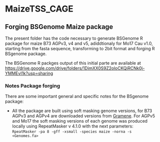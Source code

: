 # MaizeTSS_CAGE

## Forging BSGenome Maize package 

The present folder has the code necessary to generate BSGenome R package for maize B73 AGPv3, v4 and v5, adiddtionaly for Mo17 Cau v1.0, starting from the fasta sequence, transforming to 2bit format and forging R BSgenome package.  

The BSGenome R packges output of this initial parte are available at 
https://drive.google.com/drive/folders/1DimXX0S9Z2oloCKQiRCNk0j-YMMEvI1k?usp=sharing 

### Notes Package forging 

There are some important general and specific notes for the BSgenome package: 
 - All the package are built using soft masking genome versions, for B73 AGPv3 and AGPv4 are downloaded versions from [Gramene](http://www.gramene.org/). For AGPv5 and Mo17 the soft masking versions of each genome was produced locally using RepeatMasker v 4.1.0 with the next parameters: 
 `RpeatMasker -pa 8 -gff -xsmall -species maize -norna -s <Genomes.fa>`  
 




